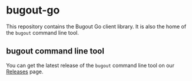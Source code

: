 # bugout-go

This repository contains the Bugout Go client library. It is also the home of the `bugout` command
line tool.

## bugout command line tool

You can get the latest release of the `bugout` command line tool on our [Releases](/releases) page.

